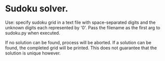Sudoku solver.
==============

Use: specify sudoku grid in a text file with space-separated digits and the
unknown digits each represented by '0'. Pass the filename as the first arg
to sudoku.py when executed.

If no solution can be found, process will be aborted. If a solution can be
found, the completed grid will be printed. This does not guarantee that the
solution is unique however.

